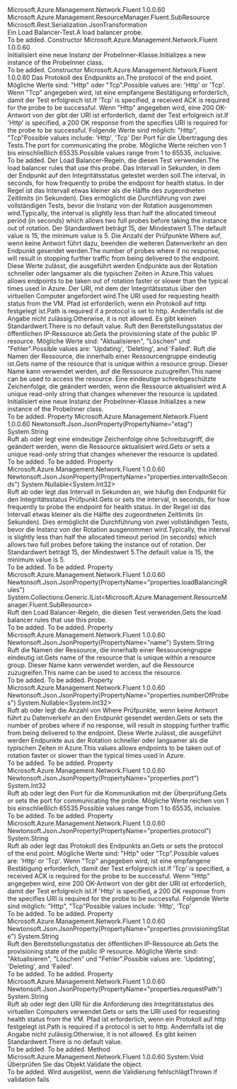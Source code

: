 <Type Name="ProbeInner" FullName="Microsoft.Azure.Management.Network.Fluent.Models.ProbeInner">
  <TypeSignature Language="C#" Value="public class ProbeInner : Microsoft.Azure.Management.ResourceManager.Fluent.SubResource" />
  <TypeSignature Language="ILAsm" Value=".class public auto ansi beforefieldinit ProbeInner extends Microsoft.Azure.Management.ResourceManager.Fluent.SubResource" />
  <TypeSignature Language="DocId" Value="T:Microsoft.Azure.Management.Network.Fluent.Models.ProbeInner" />
  <TypeSignature Language="VB.NET" Value="Public Class ProbeInner&#xA;Inherits SubResource" />
  <TypeSignature Language="F#" Value="type ProbeInner = class&#xA;    inherit SubResource" />
  <AssemblyInfo>
    <AssemblyName>Microsoft.Azure.Management.Network.Fluent</AssemblyName>
    <AssemblyVersion>1.0.0.60</AssemblyVersion>
  </AssemblyInfo>
  <Base>
    <BaseTypeName>Microsoft.Azure.Management.ResourceManager.Fluent.SubResource</BaseTypeName>
  </Base>
  <Interfaces />
  <Attributes>
    <Attribute>
      <AttributeName>Microsoft.Rest.Serialization.JsonTransformation</AttributeName>
    </Attribute>
  </Attributes>
  <Docs>
    <summary>
            <span data-ttu-id="59730-101">Ein Load Balancer-Test.</span><span class="sxs-lookup"><span data-stu-id="59730-101">A load balancer probe.</span></span>
            </summary>
    <remarks>To be added.</remarks>
  </Docs>
  <Members>
    <Member MemberName=".ctor">
      <MemberSignature Language="C#" Value="public ProbeInner ();" />
      <MemberSignature Language="ILAsm" Value=".method public hidebysig specialname rtspecialname instance void .ctor() cil managed" />
      <MemberSignature Language="DocId" Value="M:Microsoft.Azure.Management.Network.Fluent.Models.ProbeInner.#ctor" />
      <MemberSignature Language="VB.NET" Value="Public Sub New ()" />
      <MemberType>Constructor</MemberType>
      <AssemblyInfo>
        <AssemblyName>Microsoft.Azure.Management.Network.Fluent</AssemblyName>
        <AssemblyVersion>1.0.0.60</AssemblyVersion>
      </AssemblyInfo>
      <Parameters />
      <Docs>
        <summary>
            <span data-ttu-id="59730-102">Initialisiert eine neue Instanz der ProbeInner-Klasse.</span><span class="sxs-lookup"><span data-stu-id="59730-102">Initializes a new instance of the ProbeInner class.</span></span>
            </summary>
        <remarks>To be added.</remarks>
      </Docs>
    </Member>
    <Member MemberName=".ctor">
      <MemberSignature Language="C#" Value="public ProbeInner (string protocol, int port, string id = null, System.Collections.Generic.IList&lt;Microsoft.Azure.Management.ResourceManager.Fluent.SubResource&gt; loadBalancingRules = null, Nullable&lt;int&gt; intervalInSeconds = null, Nullable&lt;int&gt; numberOfProbes = null, string requestPath = null, string provisioningState = null, string name = null, string etag = null);" />
      <MemberSignature Language="ILAsm" Value=".method public hidebysig specialname rtspecialname instance void .ctor(string protocol, int32 port, string id, class System.Collections.Generic.IList`1&lt;class Microsoft.Azure.Management.ResourceManager.Fluent.SubResource&gt; loadBalancingRules, valuetype System.Nullable`1&lt;int32&gt; intervalInSeconds, valuetype System.Nullable`1&lt;int32&gt; numberOfProbes, string requestPath, string provisioningState, string name, string etag) cil managed" />
      <MemberSignature Language="DocId" Value="M:Microsoft.Azure.Management.Network.Fluent.Models.ProbeInner.#ctor(System.String,System.Int32,System.String,System.Collections.Generic.IList{Microsoft.Azure.Management.ResourceManager.Fluent.SubResource},System.Nullable{System.Int32},System.Nullable{System.Int32},System.String,System.String,System.String,System.String)" />
      <MemberSignature Language="VB.NET" Value="Public Sub New (protocol As String, port As Integer, Optional id As String = null, Optional loadBalancingRules As IList(Of SubResource) = null, Optional intervalInSeconds As Nullable(Of Integer) = null, Optional numberOfProbes As Nullable(Of Integer) = null, Optional requestPath As String = null, Optional provisioningState As String = null, Optional name As String = null, Optional etag As String = null)" />
      <MemberSignature Language="F#" Value="new Microsoft.Azure.Management.Network.Fluent.Models.ProbeInner : string * int * string * System.Collections.Generic.IList&lt;Microsoft.Azure.Management.ResourceManager.Fluent.SubResource&gt; * Nullable&lt;int&gt; * Nullable&lt;int&gt; * string * string * string * string -&gt; Microsoft.Azure.Management.Network.Fluent.Models.ProbeInner" Usage="new Microsoft.Azure.Management.Network.Fluent.Models.ProbeInner (protocol, port, id, loadBalancingRules, intervalInSeconds, numberOfProbes, requestPath, provisioningState, name, etag)" />
      <MemberType>Constructor</MemberType>
      <AssemblyInfo>
        <AssemblyName>Microsoft.Azure.Management.Network.Fluent</AssemblyName>
        <AssemblyVersion>1.0.0.60</AssemblyVersion>
      </AssemblyInfo>
      <Parameters>
        <Parameter Name="protocol" Type="System.String" />
        <Parameter Name="port" Type="System.Int32" />
        <Parameter Name="id" Type="System.String" />
        <Parameter Name="loadBalancingRules" Type="System.Collections.Generic.IList&lt;Microsoft.Azure.Management.ResourceManager.Fluent.SubResource&gt;" />
        <Parameter Name="intervalInSeconds" Type="System.Nullable&lt;System.Int32&gt;" />
        <Parameter Name="numberOfProbes" Type="System.Nullable&lt;System.Int32&gt;" />
        <Parameter Name="requestPath" Type="System.String" />
        <Parameter Name="provisioningState" Type="System.String" />
        <Parameter Name="name" Type="System.String" />
        <Parameter Name="etag" Type="System.String" />
      </Parameters>
      <Docs>
        <param name="protocol"><span data-ttu-id="59730-103">Das Protokoll des Endpunkts an.</span><span class="sxs-lookup"><span data-stu-id="59730-103">The protocol of the end point.</span></span> <span data-ttu-id="59730-104">Mögliche Werte sind: "Http" oder "Tcp".</span><span class="sxs-lookup"><span data-stu-id="59730-104">Possible values are: 'Http' or 'Tcp'.</span></span> <span data-ttu-id="59730-105">Wenn "Tcp" angegeben wird, ist eine empfangene Bestätigung erforderlich, damit der Test erfolgreich ist.</span><span class="sxs-lookup"><span data-stu-id="59730-105">If 'Tcp' is specified, a received ACK is required for the probe to be successful.</span></span> <span data-ttu-id="59730-106">Wenn "Http" angegeben wird, eine 200 OK-Antwort von der gibt der URI ist erforderlich, damit der Test erfolgreich ist.</span><span class="sxs-lookup"><span data-stu-id="59730-106">If 'Http' is specified, a 200 OK response from the specifies URI is required for the probe to be successful.</span></span> <span data-ttu-id="59730-107">Folgende Werte sind möglich: "Http", "Tcp"</span><span class="sxs-lookup"><span data-stu-id="59730-107">Possible values include: 'Http', 'Tcp'</span></span></param>
        <param name="port"><span data-ttu-id="59730-108">Der Port für die Übertragung des Tests.</span><span class="sxs-lookup"><span data-stu-id="59730-108">The port for communicating the probe.</span></span> <span data-ttu-id="59730-109">Mögliche Werte reichen von 1 bis einschließlich 65535.</span><span class="sxs-lookup"><span data-stu-id="59730-109">Possible values range from 1 to 65535, inclusive.</span></span></param>
        <param name="id">To be added.</param>
        <param name="loadBalancingRules"><span data-ttu-id="59730-110">Der Load Balancer-Regeln, die diesen Test verwenden.</span><span class="sxs-lookup"><span data-stu-id="59730-110">The load balancer rules that use this probe.</span></span></param>
        <param name="intervalInSeconds"><span data-ttu-id="59730-111">Das Intervall in Sekunden, in dem der Endpunkt auf den Integritätsstatus getestet werden soll.</span><span class="sxs-lookup"><span data-stu-id="59730-111">The interval, in seconds, for how frequently to probe the endpoint for health status.</span></span> <span data-ttu-id="59730-112">In der Regel ist das Intervall etwas kleiner als die Hälfte des zugeordneten Zeitlimits (in Sekunden). Dies ermöglicht die Durchführung von zwei vollständigen Tests, bevor die Instanz von der Rotation ausgenommen wird.</span><span class="sxs-lookup"><span data-stu-id="59730-112">Typically, the interval is slightly less than half the allocated timeout period (in seconds) which allows two full probes before taking the instance out of rotation.</span></span> <span data-ttu-id="59730-113">Der Standardwert beträgt 15, der Mindestwert 5.</span><span class="sxs-lookup"><span data-stu-id="59730-113">The default value is 15, the minimum value is 5.</span></span></param>
        <param name="numberOfProbes"><span data-ttu-id="59730-114">Die Anzahl der Prüfpunkte Where auf, wenn keine Antwort führt dazu, beenden die weiteren Datenverkehr an den Endpunkt gesendet werden.</span><span class="sxs-lookup"><span data-stu-id="59730-114">The number of probes where if no response, will result in stopping further traffic from being delivered to the endpoint.</span></span> <span data-ttu-id="59730-115">Diese Werte zulässt, die ausgeführt werden Endpunkte aus der Rotation schneller oder langsamer als die typischen Zeiten in Azure.</span><span class="sxs-lookup"><span data-stu-id="59730-115">This values allows endpoints to be taken out of rotation faster or slower than the typical times used in Azure.</span></span></param>
        <param name="requestPath"><span data-ttu-id="59730-116">Der URI, mit dem der Integritätsstatus über den virtuellen Computer angefordert wird.</span><span class="sxs-lookup"><span data-stu-id="59730-116">The URI used for requesting health status from the VM.</span></span> <span data-ttu-id="59730-117">Pfad ist erforderlich, wenn ein Protokoll auf http festgelegt ist.</span><span class="sxs-lookup"><span data-stu-id="59730-117">Path is required if a protocol is set to http.</span></span>
            <span data-ttu-id="59730-118">Andernfalls ist die Angabe nicht zulässig.</span><span class="sxs-lookup"><span data-stu-id="59730-118">Otherwise, it is not allowed.</span></span> <span data-ttu-id="59730-119">Es gibt keinen Standardwert.</span><span class="sxs-lookup"><span data-stu-id="59730-119">There is no default value.</span></span></param>
        <param name="provisioningState"><span data-ttu-id="59730-120">Ruft den Bereitstellungsstatus der öffentlichen IP-Ressource ab.</span><span class="sxs-lookup"><span data-stu-id="59730-120">Gets the provisioning state of the public IP resource.</span></span> <span data-ttu-id="59730-121">Mögliche Werte sind: "Aktualisieren", "Löschen" und "Fehler".</span><span class="sxs-lookup"><span data-stu-id="59730-121">Possible values are: 'Updating', 'Deleting', and 'Failed'.</span></span></param>
        <param name="name"><span data-ttu-id="59730-122">Ruft die Namen der Ressource, die innerhalb einer Ressourcengruppe eindeutig ist.</span><span class="sxs-lookup"><span data-stu-id="59730-122">Gets name of the resource that is unique within a resource group.</span></span> <span data-ttu-id="59730-123">Dieser Name kann verwendet werden, auf die Ressource zuzugreifen.</span><span class="sxs-lookup"><span data-stu-id="59730-123">This name can be used to access the resource.</span></span></param>
        <param name="etag"><span data-ttu-id="59730-124">Eine eindeutige schreibgeschützte Zeichenfolge, die geändert werden, wenn die Ressource aktualisiert wird.</span><span class="sxs-lookup"><span data-stu-id="59730-124">A unique read-only string that changes whenever the resource is updated.</span></span></param>
        <summary>
            <span data-ttu-id="59730-125">Initialisiert eine neue Instanz der ProbeInner-Klasse.</span><span class="sxs-lookup"><span data-stu-id="59730-125">Initializes a new instance of the ProbeInner class.</span></span>
            </summary>
        <remarks>To be added.</remarks>
      </Docs>
    </Member>
    <Member MemberName="Etag">
      <MemberSignature Language="C#" Value="public string Etag { get; set; }" />
      <MemberSignature Language="ILAsm" Value=".property instance string Etag" />
      <MemberSignature Language="DocId" Value="P:Microsoft.Azure.Management.Network.Fluent.Models.ProbeInner.Etag" />
      <MemberSignature Language="VB.NET" Value="Public Property Etag As String" />
      <MemberSignature Language="F#" Value="member this.Etag : string with get, set" Usage="Microsoft.Azure.Management.Network.Fluent.Models.ProbeInner.Etag" />
      <MemberType>Property</MemberType>
      <AssemblyInfo>
        <AssemblyName>Microsoft.Azure.Management.Network.Fluent</AssemblyName>
        <AssemblyVersion>1.0.0.60</AssemblyVersion>
      </AssemblyInfo>
      <Attributes>
        <Attribute>
          <AttributeName>Newtonsoft.Json.JsonProperty(PropertyName="etag")</AttributeName>
        </Attribute>
      </Attributes>
      <ReturnValue>
        <ReturnType>System.String</ReturnType>
      </ReturnValue>
      <Docs>
        <summary>
            <span data-ttu-id="59730-126">Ruft ab oder legt eine eindeutige Zeichenfolge ohne Schreibzugriff, die geändert werden, wenn die Ressource aktualisiert wird.</span><span class="sxs-lookup"><span data-stu-id="59730-126">Gets or sets a unique read-only string that changes whenever the resource is updated.</span></span>
            </summary>
        <value>To be added.</value>
        <remarks>To be added.</remarks>
      </Docs>
    </Member>
    <Member MemberName="IntervalInSeconds">
      <MemberSignature Language="C#" Value="public Nullable&lt;int&gt; IntervalInSeconds { get; set; }" />
      <MemberSignature Language="ILAsm" Value=".property instance valuetype System.Nullable`1&lt;int32&gt; IntervalInSeconds" />
      <MemberSignature Language="DocId" Value="P:Microsoft.Azure.Management.Network.Fluent.Models.ProbeInner.IntervalInSeconds" />
      <MemberSignature Language="VB.NET" Value="Public Property IntervalInSeconds As Nullable(Of Integer)" />
      <MemberSignature Language="F#" Value="member this.IntervalInSeconds : Nullable&lt;int&gt; with get, set" Usage="Microsoft.Azure.Management.Network.Fluent.Models.ProbeInner.IntervalInSeconds" />
      <MemberType>Property</MemberType>
      <AssemblyInfo>
        <AssemblyName>Microsoft.Azure.Management.Network.Fluent</AssemblyName>
        <AssemblyVersion>1.0.0.60</AssemblyVersion>
      </AssemblyInfo>
      <Attributes>
        <Attribute>
          <AttributeName>Newtonsoft.Json.JsonProperty(PropertyName="properties.intervalInSeconds")</AttributeName>
        </Attribute>
      </Attributes>
      <ReturnValue>
        <ReturnType>System.Nullable&lt;System.Int32&gt;</ReturnType>
      </ReturnValue>
      <Docs>
        <summary>
            <span data-ttu-id="59730-127">Ruft ab oder legt das Intervall in Sekunden an, wie häufig den Endpunkt für den Integritätsstatus Prüfpunkt.</span><span class="sxs-lookup"><span data-stu-id="59730-127">Gets or sets the interval, in seconds, for how frequently to probe the endpoint for health status.</span></span> <span data-ttu-id="59730-128">In der Regel ist das Intervall etwas kleiner als die Hälfte des zugeordneten Zeitlimits (in Sekunden). Dies ermöglicht die Durchführung von zwei vollständigen Tests, bevor die Instanz von der Rotation ausgenommen wird.</span><span class="sxs-lookup"><span data-stu-id="59730-128">Typically, the interval is slightly less than half the allocated timeout period (in seconds) which allows two full probes before taking the instance out of rotation.</span></span>
            <span data-ttu-id="59730-129">Der Standardwert beträgt 15, der Mindestwert 5.</span><span class="sxs-lookup"><span data-stu-id="59730-129">The default value is 15, the minimum value is 5.</span></span>
            </summary>
        <value>To be added.</value>
        <remarks>To be added.</remarks>
      </Docs>
    </Member>
    <Member MemberName="LoadBalancingRules">
      <MemberSignature Language="C#" Value="public System.Collections.Generic.IList&lt;Microsoft.Azure.Management.ResourceManager.Fluent.SubResource&gt; LoadBalancingRules { get; }" />
      <MemberSignature Language="ILAsm" Value=".property instance class System.Collections.Generic.IList`1&lt;class Microsoft.Azure.Management.ResourceManager.Fluent.SubResource&gt; LoadBalancingRules" />
      <MemberSignature Language="DocId" Value="P:Microsoft.Azure.Management.Network.Fluent.Models.ProbeInner.LoadBalancingRules" />
      <MemberSignature Language="VB.NET" Value="Public ReadOnly Property LoadBalancingRules As IList(Of SubResource)" />
      <MemberSignature Language="F#" Value="member this.LoadBalancingRules : System.Collections.Generic.IList&lt;Microsoft.Azure.Management.ResourceManager.Fluent.SubResource&gt;" Usage="Microsoft.Azure.Management.Network.Fluent.Models.ProbeInner.LoadBalancingRules" />
      <MemberType>Property</MemberType>
      <AssemblyInfo>
        <AssemblyName>Microsoft.Azure.Management.Network.Fluent</AssemblyName>
        <AssemblyVersion>1.0.0.60</AssemblyVersion>
      </AssemblyInfo>
      <Attributes>
        <Attribute>
          <AttributeName>Newtonsoft.Json.JsonProperty(PropertyName="properties.loadBalancingRules")</AttributeName>
        </Attribute>
      </Attributes>
      <ReturnValue>
        <ReturnType>System.Collections.Generic.IList&lt;Microsoft.Azure.Management.ResourceManager.Fluent.SubResource&gt;</ReturnType>
      </ReturnValue>
      <Docs>
        <summary>
            <span data-ttu-id="59730-130">Ruft den Load Balancer-Regeln, die diesen Test verwenden.</span><span class="sxs-lookup"><span data-stu-id="59730-130">Gets the load balancer rules that use this probe.</span></span>
            </summary>
        <value>To be added.</value>
        <remarks>To be added.</remarks>
      </Docs>
    </Member>
    <Member MemberName="Name">
      <MemberSignature Language="C#" Value="public string Name { get; set; }" />
      <MemberSignature Language="ILAsm" Value=".property instance string Name" />
      <MemberSignature Language="DocId" Value="P:Microsoft.Azure.Management.Network.Fluent.Models.ProbeInner.Name" />
      <MemberSignature Language="VB.NET" Value="Public Property Name As String" />
      <MemberSignature Language="F#" Value="member this.Name : string with get, set" Usage="Microsoft.Azure.Management.Network.Fluent.Models.ProbeInner.Name" />
      <MemberType>Property</MemberType>
      <AssemblyInfo>
        <AssemblyName>Microsoft.Azure.Management.Network.Fluent</AssemblyName>
        <AssemblyVersion>1.0.0.60</AssemblyVersion>
      </AssemblyInfo>
      <Attributes>
        <Attribute>
          <AttributeName>Newtonsoft.Json.JsonProperty(PropertyName="name")</AttributeName>
        </Attribute>
      </Attributes>
      <ReturnValue>
        <ReturnType>System.String</ReturnType>
      </ReturnValue>
      <Docs>
        <summary>
            <span data-ttu-id="59730-131">Ruft die Namen der Ressource, die innerhalb einer Ressourcengruppe eindeutig ist.</span><span class="sxs-lookup"><span data-stu-id="59730-131">Gets name of the resource that is unique within a resource group.</span></span>
            <span data-ttu-id="59730-132">Dieser Name kann verwendet werden, auf die Ressource zuzugreifen.</span><span class="sxs-lookup"><span data-stu-id="59730-132">This name can be used to access the resource.</span></span>
            </summary>
        <value>To be added.</value>
        <remarks>To be added.</remarks>
      </Docs>
    </Member>
    <Member MemberName="NumberOfProbes">
      <MemberSignature Language="C#" Value="public Nullable&lt;int&gt; NumberOfProbes { get; set; }" />
      <MemberSignature Language="ILAsm" Value=".property instance valuetype System.Nullable`1&lt;int32&gt; NumberOfProbes" />
      <MemberSignature Language="DocId" Value="P:Microsoft.Azure.Management.Network.Fluent.Models.ProbeInner.NumberOfProbes" />
      <MemberSignature Language="VB.NET" Value="Public Property NumberOfProbes As Nullable(Of Integer)" />
      <MemberSignature Language="F#" Value="member this.NumberOfProbes : Nullable&lt;int&gt; with get, set" Usage="Microsoft.Azure.Management.Network.Fluent.Models.ProbeInner.NumberOfProbes" />
      <MemberType>Property</MemberType>
      <AssemblyInfo>
        <AssemblyName>Microsoft.Azure.Management.Network.Fluent</AssemblyName>
        <AssemblyVersion>1.0.0.60</AssemblyVersion>
      </AssemblyInfo>
      <Attributes>
        <Attribute>
          <AttributeName>Newtonsoft.Json.JsonProperty(PropertyName="properties.numberOfProbes")</AttributeName>
        </Attribute>
      </Attributes>
      <ReturnValue>
        <ReturnType>System.Nullable&lt;System.Int32&gt;</ReturnType>
      </ReturnValue>
      <Docs>
        <summary>
            <span data-ttu-id="59730-133">Ruft ab oder legt die Anzahl von Where Prüfpunkte, wenn keine Antwort führt zu Datenverkehr an den Endpunkt gesendet werden.</span><span class="sxs-lookup"><span data-stu-id="59730-133">Gets or sets the number of probes where if no response, will result in stopping further traffic from being delivered to the endpoint.</span></span>
            <span data-ttu-id="59730-134">Diese Werte zulässt, die ausgeführt werden Endpunkte aus der Rotation schneller oder langsamer als die typischen Zeiten in Azure.</span><span class="sxs-lookup"><span data-stu-id="59730-134">This values allows endpoints to be taken out of rotation faster or slower than the typical times used in Azure.</span></span>
            </summary>
        <value>To be added.</value>
        <remarks>To be added.</remarks>
      </Docs>
    </Member>
    <Member MemberName="Port">
      <MemberSignature Language="C#" Value="public int Port { get; set; }" />
      <MemberSignature Language="ILAsm" Value=".property instance int32 Port" />
      <MemberSignature Language="DocId" Value="P:Microsoft.Azure.Management.Network.Fluent.Models.ProbeInner.Port" />
      <MemberSignature Language="VB.NET" Value="Public Property Port As Integer" />
      <MemberSignature Language="F#" Value="member this.Port : int with get, set" Usage="Microsoft.Azure.Management.Network.Fluent.Models.ProbeInner.Port" />
      <MemberType>Property</MemberType>
      <AssemblyInfo>
        <AssemblyName>Microsoft.Azure.Management.Network.Fluent</AssemblyName>
        <AssemblyVersion>1.0.0.60</AssemblyVersion>
      </AssemblyInfo>
      <Attributes>
        <Attribute>
          <AttributeName>Newtonsoft.Json.JsonProperty(PropertyName="properties.port")</AttributeName>
        </Attribute>
      </Attributes>
      <ReturnValue>
        <ReturnType>System.Int32</ReturnType>
      </ReturnValue>
      <Docs>
        <summary>
            <span data-ttu-id="59730-135">Ruft ab oder legt den Port für die Kommunikation mit der Überprüfung.</span><span class="sxs-lookup"><span data-stu-id="59730-135">Gets or sets the port for communicating the probe.</span></span> <span data-ttu-id="59730-136">Mögliche Werte reichen von 1 bis einschließlich 65535.</span><span class="sxs-lookup"><span data-stu-id="59730-136">Possible values range from 1 to 65535, inclusive.</span></span>
            </summary>
        <value>To be added.</value>
        <remarks>To be added.</remarks>
      </Docs>
    </Member>
    <Member MemberName="Protocol">
      <MemberSignature Language="C#" Value="public string Protocol { get; set; }" />
      <MemberSignature Language="ILAsm" Value=".property instance string Protocol" />
      <MemberSignature Language="DocId" Value="P:Microsoft.Azure.Management.Network.Fluent.Models.ProbeInner.Protocol" />
      <MemberSignature Language="VB.NET" Value="Public Property Protocol As String" />
      <MemberSignature Language="F#" Value="member this.Protocol : string with get, set" Usage="Microsoft.Azure.Management.Network.Fluent.Models.ProbeInner.Protocol" />
      <MemberType>Property</MemberType>
      <AssemblyInfo>
        <AssemblyName>Microsoft.Azure.Management.Network.Fluent</AssemblyName>
        <AssemblyVersion>1.0.0.60</AssemblyVersion>
      </AssemblyInfo>
      <Attributes>
        <Attribute>
          <AttributeName>Newtonsoft.Json.JsonProperty(PropertyName="properties.protocol")</AttributeName>
        </Attribute>
      </Attributes>
      <ReturnValue>
        <ReturnType>System.String</ReturnType>
      </ReturnValue>
      <Docs>
        <summary>
            <span data-ttu-id="59730-137">Ruft ab oder legt das Protokoll des Endpunkts an.</span><span class="sxs-lookup"><span data-stu-id="59730-137">Gets or sets the protocol of the end point.</span></span> <span data-ttu-id="59730-138">Mögliche Werte sind: "Http" oder "Tcp".</span><span class="sxs-lookup"><span data-stu-id="59730-138">Possible values are: 'Http' or 'Tcp'.</span></span> <span data-ttu-id="59730-139">Wenn "Tcp" angegeben wird, ist eine empfangene Bestätigung erforderlich, damit der Test erfolgreich ist.</span><span class="sxs-lookup"><span data-stu-id="59730-139">If 'Tcp' is specified, a received ACK is required for the probe to be successful.</span></span> <span data-ttu-id="59730-140">Wenn "Http" angegeben wird, eine 200 OK-Antwort von der gibt der URI ist erforderlich, damit der Test erfolgreich ist.</span><span class="sxs-lookup"><span data-stu-id="59730-140">If 'Http' is specified, a 200 OK response from the specifies URI is required for the probe to be successful.</span></span> <span data-ttu-id="59730-141">Folgende Werte sind möglich: "Http", "Tcp"</span><span class="sxs-lookup"><span data-stu-id="59730-141">Possible values include: 'Http', 'Tcp'</span></span>
            </summary>
        <value>To be added.</value>
        <remarks>To be added.</remarks>
      </Docs>
    </Member>
    <Member MemberName="ProvisioningState">
      <MemberSignature Language="C#" Value="public string ProvisioningState { get; set; }" />
      <MemberSignature Language="ILAsm" Value=".property instance string ProvisioningState" />
      <MemberSignature Language="DocId" Value="P:Microsoft.Azure.Management.Network.Fluent.Models.ProbeInner.ProvisioningState" />
      <MemberSignature Language="VB.NET" Value="Public Property ProvisioningState As String" />
      <MemberSignature Language="F#" Value="member this.ProvisioningState : string with get, set" Usage="Microsoft.Azure.Management.Network.Fluent.Models.ProbeInner.ProvisioningState" />
      <MemberType>Property</MemberType>
      <AssemblyInfo>
        <AssemblyName>Microsoft.Azure.Management.Network.Fluent</AssemblyName>
        <AssemblyVersion>1.0.0.60</AssemblyVersion>
      </AssemblyInfo>
      <Attributes>
        <Attribute>
          <AttributeName>Newtonsoft.Json.JsonProperty(PropertyName="properties.provisioningState")</AttributeName>
        </Attribute>
      </Attributes>
      <ReturnValue>
        <ReturnType>System.String</ReturnType>
      </ReturnValue>
      <Docs>
        <summary>
            <span data-ttu-id="59730-142">Ruft den Bereitstellungsstatus der öffentlichen IP-Ressource ab.</span><span class="sxs-lookup"><span data-stu-id="59730-142">Gets the provisioning state of the public IP resource.</span></span> <span data-ttu-id="59730-143">Mögliche Werte sind: "Aktualisieren", "Löschen" und "Fehler".</span><span class="sxs-lookup"><span data-stu-id="59730-143">Possible values are: 'Updating', 'Deleting', and 'Failed'.</span></span>
            </summary>
        <value>To be added.</value>
        <remarks>To be added.</remarks>
      </Docs>
    </Member>
    <Member MemberName="RequestPath">
      <MemberSignature Language="C#" Value="public string RequestPath { get; set; }" />
      <MemberSignature Language="ILAsm" Value=".property instance string RequestPath" />
      <MemberSignature Language="DocId" Value="P:Microsoft.Azure.Management.Network.Fluent.Models.ProbeInner.RequestPath" />
      <MemberSignature Language="VB.NET" Value="Public Property RequestPath As String" />
      <MemberSignature Language="F#" Value="member this.RequestPath : string with get, set" Usage="Microsoft.Azure.Management.Network.Fluent.Models.ProbeInner.RequestPath" />
      <MemberType>Property</MemberType>
      <AssemblyInfo>
        <AssemblyName>Microsoft.Azure.Management.Network.Fluent</AssemblyName>
        <AssemblyVersion>1.0.0.60</AssemblyVersion>
      </AssemblyInfo>
      <Attributes>
        <Attribute>
          <AttributeName>Newtonsoft.Json.JsonProperty(PropertyName="properties.requestPath")</AttributeName>
        </Attribute>
      </Attributes>
      <ReturnValue>
        <ReturnType>System.String</ReturnType>
      </ReturnValue>
      <Docs>
        <summary>
            <span data-ttu-id="59730-144">Ruft ab oder legt den URI für die Anforderung des Integritätsstatus des virtuellen Computers verwendet.</span><span class="sxs-lookup"><span data-stu-id="59730-144">Gets or sets the URI used for requesting health status from the VM.</span></span>
            <span data-ttu-id="59730-145">Pfad ist erforderlich, wenn ein Protokoll auf http festgelegt ist.</span><span class="sxs-lookup"><span data-stu-id="59730-145">Path is required if a protocol is set to http.</span></span> <span data-ttu-id="59730-146">Andernfalls ist die Angabe nicht zulässig.</span><span class="sxs-lookup"><span data-stu-id="59730-146">Otherwise, it is not allowed.</span></span> <span data-ttu-id="59730-147">Es gibt keinen Standardwert.</span><span class="sxs-lookup"><span data-stu-id="59730-147">There is no default value.</span></span>
            </summary>
        <value>To be added.</value>
        <remarks>To be added.</remarks>
      </Docs>
    </Member>
    <Member MemberName="Validate">
      <MemberSignature Language="C#" Value="public virtual void Validate ();" />
      <MemberSignature Language="ILAsm" Value=".method public hidebysig newslot virtual instance void Validate() cil managed" />
      <MemberSignature Language="DocId" Value="M:Microsoft.Azure.Management.Network.Fluent.Models.ProbeInner.Validate" />
      <MemberSignature Language="VB.NET" Value="Public Overridable Sub Validate ()" />
      <MemberSignature Language="F#" Value="abstract member Validate : unit -&gt; unit&#xA;override this.Validate : unit -&gt; unit" Usage="probeInner.Validate " />
      <MemberType>Method</MemberType>
      <AssemblyInfo>
        <AssemblyName>Microsoft.Azure.Management.Network.Fluent</AssemblyName>
        <AssemblyVersion>1.0.0.60</AssemblyVersion>
      </AssemblyInfo>
      <ReturnValue>
        <ReturnType>System.Void</ReturnType>
      </ReturnValue>
      <Parameters />
      <Docs>
        <summary>
            <span data-ttu-id="59730-148">Überprüfen Sie das Objekt.</span><span class="sxs-lookup"><span data-stu-id="59730-148">Validate the object.</span></span>
            </summary>
        <remarks>To be added.</remarks>
        <exception cref="T:Microsoft.Rest.ValidationException">
            <span data-ttu-id="59730-149">Wird ausgelöst, wenn die Validierung fehlschlägt</span><span class="sxs-lookup"><span data-stu-id="59730-149">Thrown if validation fails</span></span>
            </exception>
      </Docs>
    </Member>
  </Members>
</Type>